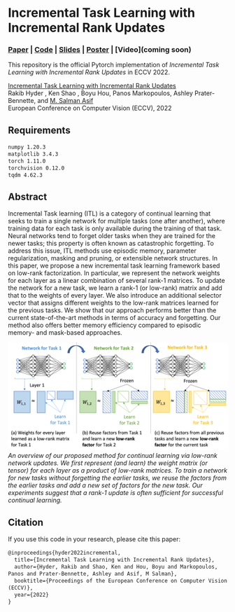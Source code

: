 # Incremental Task Learning with Incremental Rank Updates

### [Paper](https://arxiv.org/abs/2207.09074) | [Code](https://github.com/CSIPlab/task-increment-rank-update/) | [Slides](https://github.com/CSIPlab/task-increment-rank-update/blob/main/doc/slides.pdf) | [Poster](https://github.com/CSIPlab/task-increment-rank-update/blob/main/doc/poster.pdf) | [Video](coming soon)

This repository is the official Pytorch implementation of *Incremental Task Learning with Incremental Rank Updates* in ECCV 2022.

[Incremental Task Learning with Incremental Rank Updates](https://arxiv.org/abs/2207.09074) </br>
Rakib Hyder , Ken Shao , Boyu Hou, Panos Markopoulos, Ashley Prater-Bennette, and [M. Salman Asif](https://intra.ece.ucr.edu/~sasif/) </br>
European Conference on Computer Vision (ECCV), 2022



## Requirements
```
numpy 1.20.3
matplotlib 3.4.3
torch 1.11.0
torchvision 0.12.0
tqdm 4.62.3
```

## Abstract
Incremental Task learning (ITL) is a category of continual learning that seeks to train a single network for multiple tasks (one after another), where training data for each task is only available during the training of that task. Neural networks tend to forget older tasks when they are trained for the newer tasks; this property is often known as catastrophic forgetting. To address this issue, ITL methods use episodic memory, parameter regularization, masking and pruning, or extensible network structures. In this paper, we propose a new incremental task learning framework based on low-rank factorization. In particular, we represent the network weights for each layer as a linear combination of several rank-1 matrices. To update the network for a new task, we learn a rank-1 (or low-rank) matrix and add that to the weights of every layer. We also introduce an additional selector vector that assigns different weights to the low-rank matrices learned for the previous tasks. We show that our approach performs better than the current state-of-the-art methods in terms of accuracy and forgetting. Our method also offers better memory efficiency compared to episodic memory- and mask-based approaches. 

![intro figure](./intro.png)
*An overview of our proposed method for continual learning via low-rank network updates. We first represent (and learn) the weight matrix (or tensor) for each layer as a product of low-rank matrices. To train a network for new tasks without forgetting the earlier tasks, we reuse the factors from the earlier tasks and add a new set of factors for the new task. Our experiments suggest that a rank-1 update is often sufficient for successful continual learning.*
## Citation
If you use this code in your research, please cite this paper: 
 
```
@inproceedings{hyder2022incremental,
  title={Incremental Task Learning with Incremental Rank Updates},
  author={Hyder, Rakib and Shao, Ken and Hou, Boyu and Markopoulos, Panos and Prater-Bennette, Ashley and Asif, M Salman},
  booktitle={Proceedings of the European Conference on Computer Vision (ECCV)},
  year={2022}
}
```
